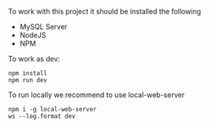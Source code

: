 To work with this project it should be installed the following

- MySQL Server
- NodeJS
- NPM


To work as dev:
```
npm install
npm run dev
```

To run locally we recommend to use local-web-server
```
npm i -g local-web-server
ws --log.format dev
```
